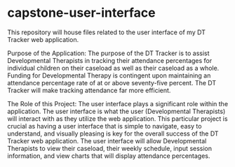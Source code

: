 # capstone-user-interface
 This repository will house files related to the user interface of my DT Tracker web application.

 Purpose of the Application:
The purpose of the DT Tracker is to assist Developmental Therapists in tracking their attendance percentages for individual children on 
their caseload as well as their caseload as a whole. Funding for Developmental Therapy is contingent upon maintaining an attendance percentage rate of at or above seventy-five percent. The DT Tracker will make tracking attendance far more efficient. 

 The Role of this Project:
The user interface plays a significant role within the application. The user interface is what the user (Developmental Therapists) will interact with as they utilize the web application. This particular project is crucial as having a user interface that is simple to navigate, easy to understand, and visually pleasing is key for the overall success of the DT Tracker web application. The user interface will allow Developmental Therapists to view their caseload, their weekly schedule, input session information, and view charts that will display attendance percentages. 
 
